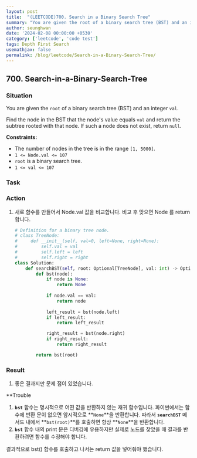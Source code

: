 ```yaml
---
layout: post
title:  "(LEETCODE)700. Search in a Binary Search Tree"
summary: "You are given the root of a binary search tree (BST) and an integer val. Find the node in the BST that the node's value equals val and return the subtree rooted with that node. If such a node does not exist, return null."
author: seunghwan
date: '2024-02-08 00:00:00 +0530'
category: ['leetcode', 'code test']
tags: Depth First Search
usemathjax: false
permalink: /blog/leetcode/Search-in-a-Binary-Search-Tree/
---
```

## 700. Search-in-a-Binary-Search-Tree

### Situation

You are given the `root` of a binary search tree (BST) and an integer `val`.

Find the node in the BST that the node's value equals `val` and return the subtree rooted with that node. If such a node does not exist, return `null`.

**Constraints:**

- The number of nodes in the tree is in the range `[1, 5000]`.
- `1 <= Node.val <= 107`
- `root` is a binary search tree.
- `1 <= val <= 107`

### Task

### Action

1. 새로 함수를 만들어서 Node.val 값을 비교합니다. 비교 후 맞으면 Node 를 return 합니다.
    
    ```python
    # Definition for a binary tree node.
    # class TreeNode:
    #     def __init__(self, val=0, left=None, right=None):
    #         self.val = val
    #         self.left = left
    #         self.right = right
    class Solution:
        def searchBST(self, root: Optional[TreeNode], val: int) -> Optional[TreeNode]:
            def bst(node):
                if node is None:
                    return None
                    
                if node.val == val:
                    return node
                
                left_result = bst(node.left)
                if left_result:
                    return left_result
    
                right_result = bst(node.right)
                if right_result:
                    return right_result
    
            return bst(root)
    ```
    
### Result

1. 좋은 결과지만 문제 점이 있었습니다.

**Trouble

1. **`bst`** 함수는 명시적으로 어떤 값을 반환하지 않는 재귀 함수입니다. 파이썬에서는 함수에 반환 문이 없으면 암시적으로 **`None`**을 반환합니다. 따라서 **`searchBST`** 메서드 내에서 **`bst(root)`**를 호출하면 항상 **`None`**을 반환합니다.
2. **`bst`** 함수 내의 print 문은 디버깅에 유용하지만 실제로 노드를 찾았을 때 결과를 반환하려면 함수를 수정해야 합니다.

결과적으로 bst() 함수를 호출하고 나서는 return 값을 넣어줘야 했습니다.
